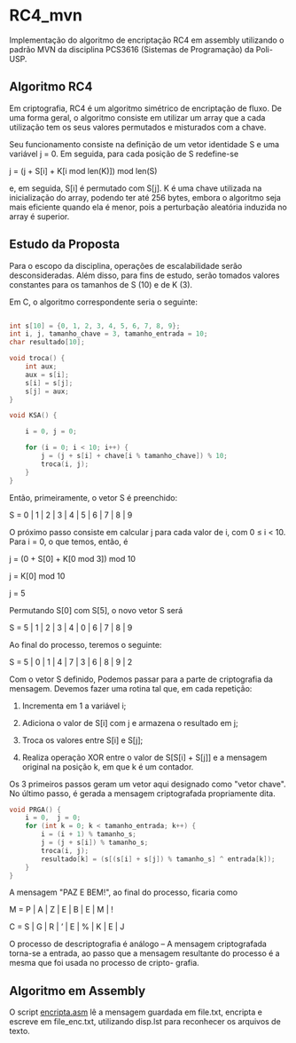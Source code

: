 # RC4_mvn
Implementação do algoritmo de encriptação RC4 em assembly utilizando o padrão MVN da disciplina PCS3616 (Sistemas de Programação) da Poli-USP.

## Algoritmo RC4
  Em criptografia, RC4 é um algoritmo simétrico de encriptação de fluxo. De uma forma geral, o algoritmo consiste em utilizar um array que a cada utilização tem os seus
  valores permutados e misturados com a chave.
  
  Seu funcionamento consiste na definição de um vetor identidade S e uma variável j = 0. Em seguida, para cada posição de S redefine-se
  
  j = (j + S[i] + K[i mod len(K)]) mod len(S)
  
  e, em seguida, S[i] é permutado com S[j]. K é uma chave utilizada na inicialização do array, podendo ter até 256 bytes, embora o algoritmo seja mais eficiente quando     ela é menor, pois a perturbação aleatória induzida no array é superior.

## Estudo da Proposta
  Para o escopo da disciplina, operações de escalabilidade serão desconsideradas. Além disso, para fins de estudo, serão tomados valores constantes para os tamanhos de S (10) e de K (3).
  
  Em C, o algoritmo correspondente seria o seguinte:
  
  ```C
  
  int s[10] = {0, 1, 2, 3, 4, 5, 6, 7, 8, 9};
  int i, j, tamanho_chave = 3, tamanho_entrada = 10;
  char resultado[10];

  void troca() {
      int aux;
      aux = s[i];
      s[i] = s[j];
      s[j] = aux;
  }

  void KSA() {

      i = 0, j = 0;

      for (i = 0; i < 10; i++) {
          j = (j + s[i] + chave[i % tamanho_chave]) % 10;
          troca(i, j);
      }
  }
  
  ```
  
  Então, primeiramente, o vetor S é preenchido:
  
  S = 0 | 1 | 2 | 3 | 4 | 5 | 6 | 7 | 8 | 9
  
  O próximo passo consiste em calcular j para cada valor de i, com 0 ≤ i < 10. Para i = 0, o que
  temos, então, é
  
  j = (0 + S[0] + K[0 mod 3]) mod 10
  
  j = K[0] mod 10
  
  j = 5
  
  Permutando S[0] com S[5], o novo vetor S será
  
  S = 5 | 1 | 2 | 3 | 4 | 0 | 6 | 7 | 8 | 9
  
  Ao final do processo, teremos o seguinte:
  
  S = 5 | 0 | 1 | 4 | 7 | 3 | 6 | 8 | 9 | 2
  
  Com o vetor S definido, Podemos passar para a parte de criptografia da mensagem. Devemos
  fazer uma rotina tal que, em cada repetição:
  
  1. Incrementa em 1 a variável i;
  
  2. Adiciona o valor de S[i] com j e armazena o resultado em j;
  
  3. Troca os valores entre S[i] e S[j];
  
  4. Realiza operação XOR entre o valor de S[S[i] + S[j]] e a mensagem original na posição k,
  em que k é um contador.
  
  Os 3 primeiros passos geram um vetor aqui designado como "vetor chave". No último passo, é
  gerada a mensagem criptografada propriamente dita.
  
  ```C
  void PRGA() {
      i = 0,  j = 0;
      for (int k = 0; k < tamanho_entrada; k++) {
          i = (i + 1) % tamanho_s;
          j = (j + s[i]) % tamanho_s;
          troca(i, j);
          resultado[k] = (s[(s[i] + s[j]) % tamanho_s] ^ entrada[k]);
      }
  }
  ```
  A mensagem "PAZ E BEM!", ao final do processo, ficaria como
  
  M = P | A | Z | E | B | E | M | !
  
  C = S | G | R | ’ | E | % | K | E | J
  
  O processo de descriptografia é análogo – A mensagem criptografada torna-se a entrada, ao
  passo que a mensagem resultante do processo é a mesma que foi usada no processo de cripto-
  grafia.
  
  ## Algoritmo em Assembly
  
  O script [encripta.asm](https://github.com/IzabelaMarina/RC4_mvn/blob/main/encripta.asm) lê a mensagem guardada em file.txt, encripta e escreve em file_enc.txt, utilizando disp.lst para reconhecer os arquivos de texto.

